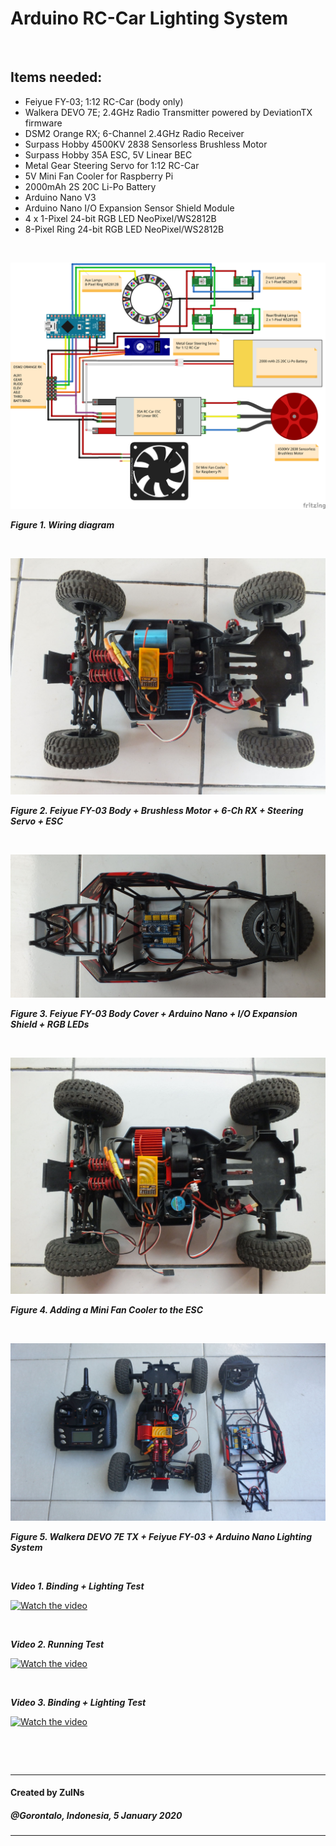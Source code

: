 # Arduino RC-Car Lighting System

&nbsp;

## Items needed:
- Feiyue FY-03; 1:12 RC-Car (body only)
- Walkera DEVO 7E; 2.4GHz Radio Transmitter powered by DeviationTX firmware
- DSM2 Orange RX; 6-Channel 2.4GHz Radio Receiver
- Surpass Hobby 4500KV 2838 Sensorless Brushless Motor
- Surpass Hobby 35A ESC, 5V Linear BEC
- Metal Gear Steering Servo for 1:12 RC-Car
- 5V Mini Fan Cooler for Raspberry Pi
- 2000mAh 2S 20C Li-Po Battery
- Arduino Nano V3
- Arduino Nano I/O Expansion Sensor Shield Module
- 4 x 1-Pixel 24-bit RGB LED NeoPixel/WS2812B
- 8-Pixel Ring 24-bit RGB LED NeoPixel/WS2812B

&nbsp;

![Wiring Diagram](circuit_bb.png)

***Figure 1.  Wiring diagram***

&nbsp;

![Body](pic01.jpg)

***Figure 2.  Feiyue FY-03 Body + Brushless Motor + 6-Ch RX + Steering Servo + ESC***

&nbsp;

![Arduino Nano + Shield](pic02.jpg)

***Figure 3.  Feiyue FY-03 Body Cover + Arduino Nano + I/O Expansion Shield + RGB LEDs***

&nbsp;

![](pic03.jpg)

***Figure 4.  Adding a Mini Fan Cooler to the ESC***

&nbsp;

![](pic04.jpg)

***Figure 5.  Walkera DEVO 7E TX + Feiyue FY-03 + Arduino Nano Lighting System***

&nbsp;

***Video 1. Binding + Lighting Test***

[![Watch the video](https://img.youtube.com/vi/NTIacjDyf4Q/hqdefault.jpg)](https://youtu.be/NTIacjDyf4Q)

&nbsp;

***Video 2. Running Test***

[![Watch the video](https://img.youtube.com/vi/O6zlsAam60A/hqdefault.jpg)](https://youtu.be/O6zlsAam60A)

&nbsp;

***Video 3. Binding + Lighting Test***

[![Watch the video](https://img.youtube.com/vi/XcUB2JTX2RQ/hqdefault.jpg)](https://youtu.be/XcUB2JTX2RQ)

&nbsp;

&nbsp;

---
#### Created by ZulNs
##### @Gorontalo, Indonesia, 5 January 2020
---
